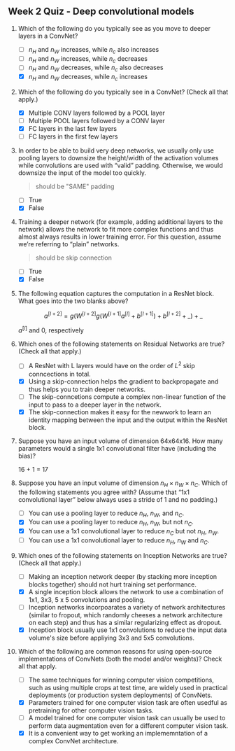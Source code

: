 ## Week 2 Quiz - Deep convolutional models

1. Which of the following do you typically see as you move to deeper layers in a ConvNet?

    - [ ] $n_H$ and $n_W$ increases, while $n_c$ also increases
    - [ ] $n_H$ and $n_W$ increases, while $n_c$ decreases
    - [ ] $n_H$ and $n_W$ decreases, while $n_c$ also decreases
    - [x] $n_H$ and $n_W$ decreases, while $n_c$ increases

2. Which of the following do you typically see in a ConvNet? (Check all that apply.)

    - [x] Multiple CONV layers followed by a POOL layer
    - [ ] Multiple POOL layers followed by a CONV layer
    - [x] FC layers in the last few layers
    - [ ] FC layers in the first few layers

3. In order to be able to build very deep networks, we usually only use pooling layers to downsize the height/width of the activation volumes while convolutions are used with “valid” padding. Otherwise, we would downsize the input of the model too quickly.

    > should be "SAME" padding

    - [ ] True
    - [x] False

4. Training a deeper network (for example, adding additional layers to the network) allows the network to fit more complex functions and thus almost always results in lower training error. For this question, assume we’re referring to “plain” networks.

    > should be skip connection

    - [ ] True
    - [x] False

5. The following equation captures the computation in a ResNet block. What goes into the two blanks above?

    $$a^{[l+2]} = g(W^{[l+2]} g(W^{[l+1]} a^{[l]} + b^{[l+1]}) + b^{[l+2]} + \_) + \_$$

    $a^{[l]}$ and 0, respectively

6. Which ones of the following statements on Residual Networks are true? (Check all that apply.)

    - [ ] A ResNet with L layers would have on the order of $L^2$ skip conncections in total.
    - [x] Using a skip-connection helps the gradient to backpropagate and thus helps you to train deeper networks.
    - [ ] The skip-conncetions compute a complex non-linear function of the input to pass to a deeper layer in the network.
    - [x] The skip-connection makes it easy for the newwork to learn an identity mapping between the input and the output within the ResNet block.

7. Suppose you have an input volume of dimension 64x64x16. How many parameters would a single 1x1 convolutional filter have (including the bias)?

    16 + 1 = 17

8. Suppose you have an input volume of dimension $n_H \times n_W \times n_C$. Which of the following statements you agree with? (Assume that “1x1 convolutional layer” below always uses a stride of 1 and no padding.)

    - [ ] You can use a pooling layer to reduce $n_H$, $n_W$, and $n_C$.
    - [x] You can use a pooling layer to reduce $n_H$, $n_W$, but not $n_C$.
    - [x] You can use a 1x1 convolutional layer to reduce $n_C$ but not $n_H$, $n_W$.
    - [ ] You can use a 1x1 convolutional layer to reduce $n_H$, $n_W$ and $n_C$.

9.  Which ones of the following statements on Inception Networks are true? (Check all that apply.)

    - [ ] Making an inception network deeper (by stacking more inception blocks together) should not hurt training set performance.
    - [x] A single inception block allows the network to use a combination of 1x1, 3x3, 5 x 5 convolutions and pooling.
    - [ ] Inception networks incorpoarates a variety of network architectures (similar to fropout, which randomly cheeses a network architecture on each step) and thus has a similar regularizing effect as dropout.
    - [x] Inception block usually use 1x1 convolutions to reduce the input data volume's size before appliying 3x3 and 5x5 convolutions.

10. Which of the following are common reasons for using open-source implementations of ConvNets (both the model and/or weights)? Check all that apply.
    - [ ] The same techniques for winning computer vision competitions, such as using multiple crops at test time, are widely used in practical deployments (or production system deployments) of ConvNets.
    - [x] Parameters trained for one computer vision task are often usedful as pretraining for other computer vision tasks.
    - [ ] A model trained for one computer vision task can usually be used to perform data augmentation even for a different computer vision task.
    - [x] It is a convenient way to get working an implememntation of a complex ConvNet architecture.
